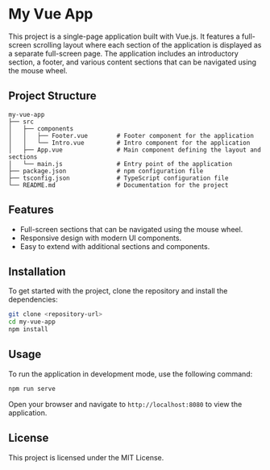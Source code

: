 # My Vue App

This project is a single-page application built with Vue.js. It features a full-screen scrolling layout where each section of the application is displayed as a separate full-screen page. The application includes an introductory section, a footer, and various content sections that can be navigated using the mouse wheel.

## Project Structure

```
my-vue-app
├── src
│   ├── components
│   │   ├── Footer.vue        # Footer component for the application
│   │   └── Intro.vue         # Intro component for the application
│   ├── App.vue               # Main component defining the layout and sections
│   └── main.js               # Entry point of the application
├── package.json              # npm configuration file
├── tsconfig.json             # TypeScript configuration file
└── README.md                 # Documentation for the project
```

## Features

- Full-screen sections that can be navigated using the mouse wheel.
- Responsive design with modern UI components.
- Easy to extend with additional sections and components.

## Installation

To get started with the project, clone the repository and install the dependencies:

```bash
git clone <repository-url>
cd my-vue-app
npm install
```

## Usage

To run the application in development mode, use the following command:

```bash
npm run serve
```

Open your browser and navigate to `http://localhost:8080` to view the application.

## License

This project is licensed under the MIT License.
